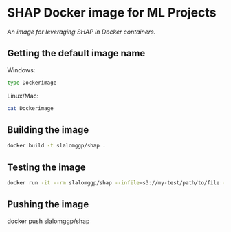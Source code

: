 # SHAP Docker image for ML Projects

_An image for leveraging SHAP in Docker containers._

## Getting the default image name

Windows:

```cmd
type Dockerimage
```

Linux/Mac:

```bash
cat Dockerimage
```

## Building the image

```bash
docker build -t slalomggp/shap .
```

## Testing the image

```bash
docker run -it --rm slalomggp/shap --infile=s3://my-test/path/to/file --outfile=s3://my-test/path/to/out
```

## Pushing the image

docker push slalomggp/shap
